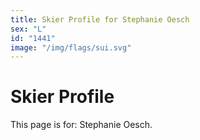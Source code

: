 ```yaml
---
title: Skier Profile for Stephanie Oesch
sex: "L"
id: "1441"
image: "/img/flags/sui.svg" 
---
```


# Skier Profile

This page is for: Stephanie Oesch.
    